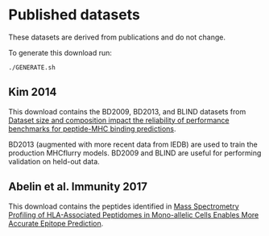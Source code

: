 # Published datasets

These datasets are derived from publications and do not change.

To generate this download run:

```
./GENERATE.sh
```

## Kim 2014

This download contains the BD2009, BD2013, and BLIND datasets from
[Dataset size and composition impact the reliability of performance benchmarks for peptide-MHC binding predictions](http://bmcbioinformatics.biomedcentral.com/articles/10.1186/1471-2105-15-241).

BD2013 (augmented with more recent data from IEDB) are used to train the production
MHCflurry models. BD2009 and BLIND are useful for performing validation on held-out data.


## Abelin et al. Immunity 2017

This download contains the peptides identified in
[Mass Spectrometry Profiling of HLA-Associated Peptidomes in Mono-allelic Cells Enables More Accurate Epitope Prediction](https://www.ncbi.nlm.nih.gov/pubmed/28228285).

